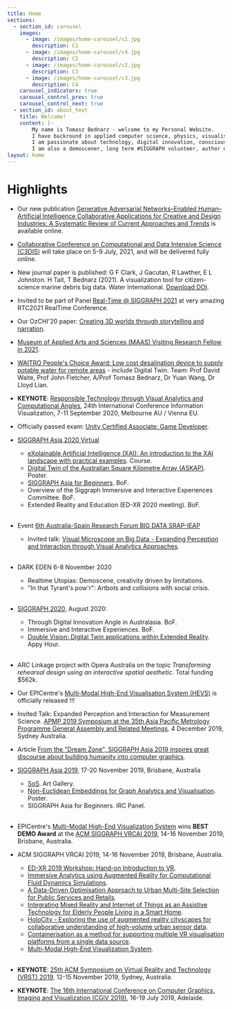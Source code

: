 ```yaml
---
title: Home
sections:
  - section_id: carousel
    images:
      - image: /images/home-carousel/c1.jpg
        description: C1
      - image: /images/home-carousel/c4.jpg
        description: C2
      - image: /images/home-carousel/c2.jpg
        description: C3
      - image: /images/home-carousel/c3.jpg
        description: C4
    carousel_indicators: true
    carousel_control_prev: true
    carousel_control_next: true
  - section_id: about_text
    title: Welcome!
    content: |-
        My name is Tomasz Bednarz - welcome to my Personal Website.
        I have backround in applied computer science, physics, visualisation, computer graphics, HCI, simulation, modelling, CFD, games development, AI, computational platforms.
        I am passionate about technology, digital innovation, conscious change leadership, growth mindset, business management and development, future science and technology.
        I am also a demoscener, long term #SIGGRAPH volunteer, author of 100+ research publications, events organiser and artist-scientist.
layout: home
---
```


# Highlights 

- Our new publication [Generative Adversarial Networks–Enabled Human–Artificial Intelligence Collaborative Applications for Creative and Design Industries: A Systematic Review of Current Approaches and Trends](https://doi.org/10.3389/frai.2021.604234) is available online.

- [Collaborative Conference on Computational and Data Intensive Science (C3DIS)](http://www.c3dis.com/) will take place on 5-9 July, 2021, and will be delivered fully online. 

- New journal paper is published: G F Clark, J Gacutan, R Lawther, E L Johnston. H Tait, T Bednarz (2021). A visualization tool for citizen-science marine debris big data. Water International. [Download DOI](https://doi.org/10.1080/02508060.2021.1888495).

- Invited to be part of Panel [Real-Time @ SIGGRAPH 2021](https://realtimeconference.com/program-april-2021/) at very amazing RTC2021 RealTime Conference.

- Our OzCHI'20 paper: [Creating 3D worlds through storytelling and narration](https://dl.acm.org/doi/10.1145/3441000.3441028).

- [Museum of Applied Arts and Sciences (MAAS) Visiting Research Fellow in 2021](https://maas.museum/).

- [WAITRO People's Choice Award: Low cost desalination device to supply potable water for remote areas](https://www.inside.unsw.edu.au/innovation-and-engagement/low-cost-desalination-device-supply-potable-water-remote-areas) - include Digital Twin. Team: Prof David Waite, Prof John Fletcher, A/Prof Tomasz Bednarz, Dr Yuan Wang, Dr Lloyd Lian.

- **KEYNOTE**: [Responsible Technology through Visual Analytics and Computational Angles](http://www.graphicslink.co.uk/IV2020/IV2020_progV12A_BookAbstractV12A.pdf), 24th International Conference Information Visualization, 7-11 September 2020, Melbourne AU / Vienna EU.

- Officially passed exam: [Unity Certified Associate: Game Developer](https://www.youracclaim.com/badges/a35a462e-805e-47cb-9161-ca703df83e79/public_url).

- [SIGGRAPH Asia 2020 Virtual](https://sa2020.siggraph.org/)
  - [eXplainable Artificial Intelligence (XAI): An introduction to the XAI landscape with practical examples](https://doi.org/10.1145/3415263.3419166). Course.
  - [Digital Twin of the Australian Square Kilometre Array (ASKAP)](https://doi.org/10.1145/3415264.3425462). Poster.
  - [SIGGRAPH Asia for Beginners](https://www.facebook.com/1637237733161220/videos/726708631590421). BoF.
  - Overview of the Siggraph Immersive and Interactive Experiences Committee. BoF.
  - Extended Reality and Education (ED-XR 2020 meeting). BoF.
  <br /><br />

- Event [6th Australia-Spain Research Forum BIG DATA SRAP-IEAP](https://srap-ieap.org/programa-completo-e-inscripcion-on-line-para-el-srap-ieap-forum-2020-big-data/)
  - Invited talk: [Visual Microscope on Big Data - Expanding Perception and Interaction through Visual Analytics Approaches](https://tomaszbednarz.net/#).
  <br /><br />

- DARK EDEN 6-8 November 2020
  - Realtime Utopias: Demoscene, creativity driven by limitations.
  - "In that Tyrant's pow'r": Artbots and collisions with social crisis.
  <br /><br />

- [SIGGRAPH 2020](https://s2020.siggraph.org/), August 2020:
  - Through Digital Innovation Angle in Australasia. BoF.
  - Immersive and Interactive Experiences. BoF.
  - [Double Vision: Digital Twin applications within Extended Reality](https://dl.acm.org/doi/abs/10.1145/3388529.3407313). Appy Hour.
  <br /><br />

- ARC Linkage project with Opera Australia on the topic *Transforming rehearsal design using an interactive spatial aesthetic*. Total funding $562k.

- Our EPICentre's [Multi-Modal High-End Visualisation System (HEVS)](http://epicentre.matters.today/hevs/) is officially released !!!

- Invited Talk: Expanded Perception and Interaction for Measurement Science. [APMP 2019 Symposium at the 35th Asia Pacific Metrology Programme General Assembly and Related Meetings](https://www.apmp2019.com.au/symposium/). 4 December 2019, Sydney Australia.

- Article [From the "Dream Zone", SIGGRAPH Asia 2019 inspires great discourse about building humanity into computer graphics](http://www.mynewsdesk.com/sg/pinpoint-pr/pressreleases/from-the-dream-zone-siggraph-asia-2019-inspires-great-discourse-about-building-humanity-into-computer-graphics-2947507).

- [SIGGRAPH Asia 2019](https://sa2019.siggraph.org/), 17-20 November 2019, Brisbane, Australia
  - [SoS](http://sa2019.conference-program.com/presentation/?id=artg_154&sess=sess136). Art Gallery.
  - [Non-Euclidean Embeddings for Graph Analytics and Visualisation](https://doi.org/10.1145/3355056.3364585). Poster.
  - SIGGRAPH Asia for Beginners. IRC Panel.
  <br /><br />

- EPICentre's [Multi-Modal High-End Visualization System](https://epicentre.matters.today/hevs) wins **BEST DEMO Award** at the [ACM SIGGRAPH VRCAI 2019](https://vrcai.siggraph.org/), 14-16 November 2019, Brisbane, Australia.

- ACM SIGGRAPH VRCAI 2019, 14-16 November 2019, Brisbane, Australia.
  - [ED-XR 2019 Workshop: Hand-on Introduction to VR](https://vrcai.siggraph.org/edxr/).
  - [Immersive Analytics using Augmented Reality for Computational Fluid Dynamics Simulations](https://doi.org/10.1145/3359997.3365735).
  - [A Data-Driven Optimisation Approach to Urban Multi-Site Selection for Public Services and Retails](https://doi.org/10.1145/3359997.3365686).
  - [Integrating Mixed Reality and Internet of Things as an Assistive Technology for Elderly People Living in a Smart Home](https://doi.org/10.1145/3359997.3365742).
  - [HoloCity - Exploring the use of augmented reality cityscapes for collaborative understanding of high-volume urban sensor data](https://doi.org/10.1145/3359997.3365734).
  - [Containerisation as a method for supporting multiple VR visualisation platforms from a single data source](https://doi.org/10.1145/3359997.3365732).
  - [Multi-Modal High-End Visualization System](https://doi.org/10.1145/3359997.3365731).
  <br /><br />

- **KEYNOTE**: [25th ACM Symposium on Virtual Reality and Technology (VRST) 2019](http://vrst.acm.org/vrst2019/#keynotes), 12-15 November 2019, Sydney, Australia.

- **KEYNOTE**: [The 16th International Conference on Computer Graphics, Imaging and Visualization (CGiV 2019)](http://www.graphicslink.co.uk/cgiv2019/), 16-19 July 2019, Adelaide.
